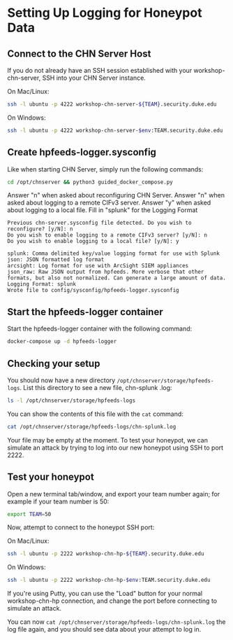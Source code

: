 Setting Up Logging for Honeypot Data
====================================

## Connect to the CHN Server Host
If you do not already have an SSH session established with your workshop-chn-server, SSH into your CHN Server instance.

On Mac/Linux:
```bash
ssh -l ubuntu -p 4222 workshop-chn-server-${TEAM}.security.duke.edu 
```
On Windows:
```bash
ssh -l ubuntu -p 4222 workshop-chn-server-$env:TEAM.security.duke.edu 
```

## Create hpfeeds-logger.sysconfig

Like when starting CHN Server, simply run the following commands:

```bash
cd /opt/chnserver && python3 guided_docker_compose.py
```

Answer "n" when asked about reconfiguring CHN Server.
Answer "n" when asked about logging to a remote CIFv3 server.
Answer "y" when asked about logging to a local file.
Fill in "splunk" for the Logging Format

```text
Previous chn-server.sysconfig file detected. Do you wish to reconfigure? [y/N]: n
Do you wish to enable logging to a remote CIFv3 server? [y/N]: n
Do you wish to enable logging to a local file? [y/N]: y

splunk: Comma delimited key/value logging format for use with Splunk
json: JSON formatted log format
arcsight: Log format for use with ArcSight SIEM appliances
json_raw: Raw JSON output from hpfeeds. More verbose that other formats, but also not normalized. Can generate a large amount of data.
Logging Format: splunk
Wrote file to config/sysconfig/hpfeeds-logger.sysconfig
```

## Start the hpfeeds-logger container

Start the hpfeeds-logger container with the following command:

```bash
docker-compose up -d hpfeeds-logger
```

## Checking your setup
You should now have a new directory `/opt/chnserver/storage/hpfeeds-logs`. List this directory to see a new file, chn-splunk
.log:

```bash
ls -l /opt/chnserver/storage/hpfeeds-logs
```

You can show the contents of this file with the `cat` command:

```bash
cat /opt/chnserver/storage/hpfeeds-logs/chn-splunk.log
```
Your file may be empty at the moment. To test your honeypot, we can simulate an attack by trying to log into our new 
honeypot using SSH to port 2222. 

## Test your honeypot
Open a new terminal tab/window, and export your team number again; for example if your team number is 50:
```bash
export TEAM=50
```

Now, attempt to connect to the honeypot SSH port:

On Mac/Linux:
```bash
ssh -l ubuntu -p 2222 workshop-chn-hp-${TEAM}.security.duke.edu 
```
On Windows:
```bash
ssh -l ubuntu -p 2222 workshop-chn-hp-$env:TEAM.security.duke.edu 
```

If you're using Putty, you can use the "Load" button for your normal workshop-chn-hp connection, and change the port 
before connecting to simulate an attack.

You can now `cat /opt/chnserver/storage/hpfeeds-logs/chn-splunk.log` the log file again, and you should see data about your 
attempt to log in.
